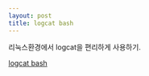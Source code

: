 ```yaml
---
layout: post
title: logcat bash 
---
```

 
리눅스환경에서 logcat을 편리하게 사용하기.

[logcat bash ](https://github.com/VintageAppMaker/logcat_bash)
